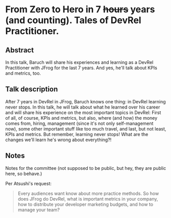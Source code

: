 # From Zero to Hero in 7 ~~hours~~ years (and counting). Tales of DevRel Practitioner.

## Abstract

In this talk, Baruch will share his experiences and learning as a DevRel Practitioner with JFrog for the last 7 years. And yes, he'll talk about KPIs and metrics, too.

## Talk description

After 7 years in DevRel in JFrog, Baruch knows one thing: in DevRel learning never stops. In this talk, he will talk about what he learned over his career and will share his experience on the most important topics in DevRel: First of all, of course, KPIs and metrics, but also, where (and how) the money comes from, hiring, management (since it's not only self-management now), some other important stuff like too much travel, and last, but not least, KPIs and metrics. But remember, learning never stops! What are the changes we'll learn he's wrong about everything?!

## Notes

Notes for the committee (not supposed to be public, but hey, they are public here, so behave.)

Per Atsushi's request:

> Every audiences want know about more practice methods. So how does JFrog do DevRel, what is important metrics in your company, how to distribute your developer marketing budgets, and how to manage your team?